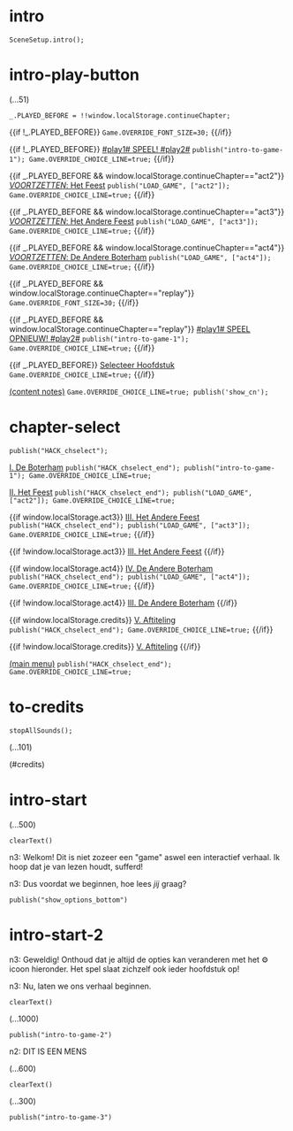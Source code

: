 # intro

`SceneSetup.intro();`

# intro-play-button

(...51)

```
_.PLAYED_BEFORE = !!window.localStorage.continueChapter;
```

{{if !_.PLAYED_BEFORE}}
`Game.OVERRIDE_FONT_SIZE=30;`
{{/if}}

{{if !_.PLAYED_BEFORE}}
[#play1# SPEEL! #play2#](#intro-start) `publish("intro-to-game-1"); Game.OVERRIDE_CHOICE_LINE=true;`
{{/if}}

{{if _.PLAYED_BEFORE && window.localStorage.continueChapter=="act2"}}
[_VOORTZETTEN_: Het Feest](#act2) `publish("LOAD_GAME", ["act2"]); Game.OVERRIDE_CHOICE_LINE=true;`
{{/if}}

{{if _.PLAYED_BEFORE && window.localStorage.continueChapter=="act3"}}
[_VOORTZETTEN_: Het Andere Feest](#act3) `publish("LOAD_GAME", ["act3"]); Game.OVERRIDE_CHOICE_LINE=true;`
{{/if}}

{{if _.PLAYED_BEFORE && window.localStorage.continueChapter=="act4"}}
[_VOORTZETTEN_: De Andere Boterham](#act4) `publish("LOAD_GAME", ["act4"]); Game.OVERRIDE_CHOICE_LINE=true;`
{{/if}}

{{if _.PLAYED_BEFORE && window.localStorage.continueChapter=="replay"}}
`Game.OVERRIDE_FONT_SIZE=30;`
{{/if}}

{{if _.PLAYED_BEFORE && window.localStorage.continueChapter=="replay"}}
[#play1# SPEEL OPNIEUW! #play2#](#intro-start) `publish("intro-to-game-1"); Game.OVERRIDE_CHOICE_LINE=true;`
{{/if}}

{{if _.PLAYED_BEFORE}}
[Selecteer Hoofdstuk](#chapter-select) `Game.OVERRIDE_CHOICE_LINE=true;`
{{/if}}

[(content notes)](#intro-play-button) `Game.OVERRIDE_CHOICE_LINE=true; publish('show_cn');`

# chapter-select

`publish("HACK_chselect");`

[I. De Boterham](#intro-start) `publish("HACK_chselect_end"); publish("intro-to-game-1"); Game.OVERRIDE_CHOICE_LINE=true;`

[II. Het Feest](#act2) `publish("HACK_chselect_end"); publish("LOAD_GAME", ["act2"]); Game.OVERRIDE_CHOICE_LINE=true;`

{{if window.localStorage.act3}}
[III. Het Andere Feest](#act3) `publish("HACK_chselect_end"); publish("LOAD_GAME", ["act3"]); Game.OVERRIDE_CHOICE_LINE=true;`
{{/if}}

{{if !window.localStorage.act3}}
[III. Het Andere Feest]()
{{/if}}

{{if window.localStorage.act4}}
[IV. De Andere Boterham](#act4) `publish("HACK_chselect_end"); publish("LOAD_GAME", ["act4"]); Game.OVERRIDE_CHOICE_LINE=true;`
{{/if}}

{{if !window.localStorage.act4}}
[III. De Andere Boterham]()
{{/if}}

{{if window.localStorage.credits}}
[V. Aftiteling](#to-credits) `publish("HACK_chselect_end"); Game.OVERRIDE_CHOICE_LINE=true;`
{{/if}}

{{if !window.localStorage.credits}}
[V. Aftiteling]()
{{/if}}

[(main menu)](#intro-play-button) `publish("HACK_chselect_end"); Game.OVERRIDE_CHOICE_LINE=true;`

# to-credits

`stopAllSounds();`

(...101)

(#credits)

# intro-start

(...500)

`clearText()`

n3: Welkom! Dit is niet zozeer een "game" aswel een interactief verhaal. Ik hoop dat je van lezen houdt, sufferd!

n3: Dus voordat we beginnen, hoe lees *jij* graag?

`publish("show_options_bottom")`

# intro-start-2

n3: Geweldig! Onthoud dat je altijd de opties kan veranderen met het ⚙ icoon hieronder. Het spel slaat zichzelf ook ieder hoofdstuk op!

n3: Nu, laten we ons verhaal beginnen.

`clearText()`

(...1000)

`publish("intro-to-game-2")`

n2: DIT IS EEN MENS

(...600)

`clearText()`

(...300)

`publish("intro-to-game-3")`
